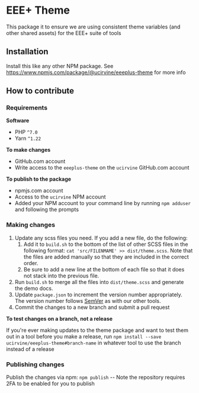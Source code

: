 # EEE+ Theme

This package it to ensure we are using consistent theme variables (and other shared assets) for the EEE+ suite of tools

## Installation

Install this like any other NPM package. See https://www.npmjs.com/package/@ucirvine/eeeplus-theme for more info

## How to contribute

### Requirements

**Software**
* PHP `^7.0`
* Yarn `^1.22`

**To make changes**
* GitHub.com account
* Write access to the `eeeplus-theme` on the `ucirvine` GitHub.com account

**To publish to the package**
* npmjs.com account
* Access to the `ucirvine` NPM account
* Added your NPM account to your command line by running `npm adduser` and following the prompts

### Making changes

1. Update any scss files you need. If you add a new file, do the following:
   1. Add it to `build.sh` to the bottom of the list of other SCSS files in the following format:
      `cat 'src/FILENMAME' >> dist/theme.scss`. Note that the files are added manually so that they are included in
      the correct order.
   2. Be sure to add a new line at the bottom of each file so that it does not stack into the previous file.
2. Run `build.sh` to merge all the files into `dist/theme.scss` and generate the demo docs.
3. Update `package.json` to increment the version number appropriately. The version number follows [SemVer](https://semver.org/) as with
   our other tools.
4. Commit the changes to a new branch and submit a pull request

**To test changes on a branch, not a release**  

If you're ever making updates to the theme package and want to test them out in a tool before you make a release,
run `npm install --save ucirvine/eeeplus-theme#branch-name` in whatever tool to use the branch instead of a release

### Publishing changes

Publish the changes via npm: `npm publish` -- Note the repository requires 2FA to be enabled for you to publish
